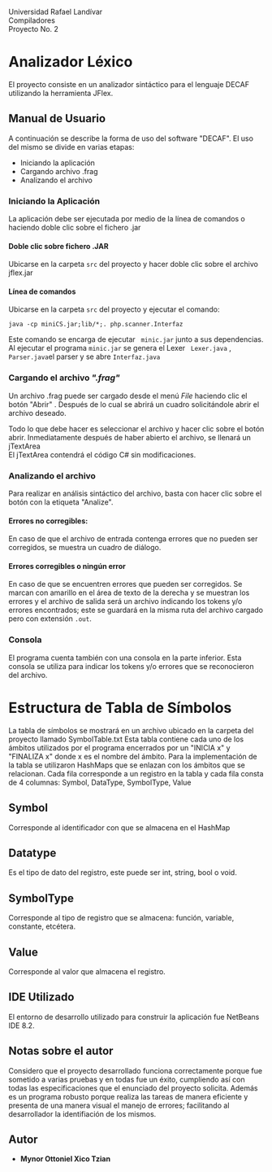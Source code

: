 Universidad Rafael Landívar</br>
Compiladores </br>
Proyecto No. 2</br>

# Analizador Léxico
El proyecto consiste en un analizador sintáctico para el lenguaje DECAF utilizando la herramienta JFlex.
## Manual de Usuario

A continuación se describe la forma de uso del software "DECAF". El uso del mismo se divide en varias etapas:

 - Iniciando la aplicación
 - Cargando archivo .frag
 - Analizando el archivo
### Iniciando la Aplicación

La aplicación debe ser ejecutada por medio de la línea de comandos o haciendo doble clic sobre el fichero .jar
#### Doble clic sobre fichero .JAR
Ubicarse en la carpeta ```src``` del proyecto y hacer doble clic sobre el archivo jflex.jar
#### Línea de comandos
Ubicarse en la carpeta ```src``` del proyecto y ejecutar el comando:
```
java -cp miniCS.jar;lib/*;. php.scanner.Interfaz
```
Este comando se encarga de ejecutar ``` minic.jar``` junto a sus dependencias.
Al ejecutar el programa  ```minic.jar``` se genera el Lexer ``` Lexer.java``` ,  ``` Parser.java ```el parser  y  se abre ```Interfaz.java``` 

### Cargando el archivo *".frag"*
Un archivo .frag puede ser cargado desde el menú *File* haciendo clic el botón "Abrir" . Después de lo cual se abrirá un cuadro solicitándole abrir el archivo deseado.</br>

Todo lo que debe hacer es seleccionar el archivo y hacer clic sobre el botón abrir.
Inmediatamente después de haber abierto el archivo, se llenará un jTextArea
</br>
El jTextArea contendrá el código C# sin modificaciones.

### Analizando el archivo
Para realizar en análisis sintáctico del archivo, basta con hacer clic sobre el botón con la etiqueta "Analize".
#### Errores no corregibles:
En caso de que el archivo de entrada contenga errores que no pueden ser corregidos, se muestra un cuadro de diálogo.</br>

#### Errores corregibles o ningún error
En caso de que se encuentren errores que pueden ser corregidos. Se marcan con amarillo en el área de texto de la derecha y se muestran los errores y el archivo de salida será un archivo indicando los tokens y/o errores encontrados; este se guardará en la misma ruta del archivo cargado pero con extensión  ```.out```.
### Consola
El programa cuenta también con una consola en la parte inferior. Esta consola se utiliza para indicar los tokens y/o errores que se reconocieron del archivo.
# Estructura de Tabla de Símbolos
La tabla de símbolos se mostrará en un archivo ubicado en la carpeta del proyecto llamado SymbolTable.txt
Esta tabla contiene cada uno de los ámbitos utilizados por el programa encerrados por un "INICIA x" y "FINALIZA x" donde x es el nombre
del ámbito. Para la implementación de la tabla se utilizaron HashMaps que se enlazan con los ámbitos que se relacionan.
Cada fila corresponde a un registro en la tabla y cada fila consta de 4 columnas: Symbol, DataType, SymbolType, Value
## Symbol
Corresponde al identificador con que se almacena en el HashMap
## Datatype
Es el tipo de dato del registro, este puede ser int, string, bool o void.
## SymbolType
Corresponde al tipo de registro que se almacena: función, variable, constante, etcétera.
## Value
Corresponde al valor que almacena el registro.
## IDE Utilizado
El entorno de desarrollo utilizado para construir la aplicación fue NetBeans IDE 8.2.
## Notas sobre el autor
Considero que el proyecto desarrollado funciona correctamente porque fue sometido a varias pruebas y en todas fue un éxito, cumpliendo así con todas las especificaciones que el enunciado del proyecto solicita. Además es un programa robusto porque realiza las tareas de manera eficiente y presenta de una manera visual el manejo de errores; facilitando al desarrollador la identifiación de los mismos.
## Autor

* **Mynor Ottoniel Xico Tzian**
